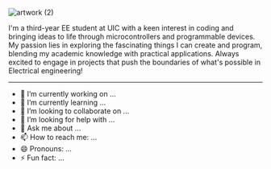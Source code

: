 ![artwork (2)](https://github.com/KevinPalma21/KevinPalma21/assets/123513375/8ee43f62-3de4-4c2b-a37f-f974a7b55db9)

I'm a third-year EE student at UIC with a keen interest in coding and bringing ideas to life through microcontrollers and programmable devices. My passion lies in exploring the fascinating things I can create and program, blending my academic knowledge with practical applications. Always excited to engage in projects that push the boundaries of what's possible in Electrical engineering!
__________________________________________________________________________________________________________________





- 🔭 I’m currently working on ...
- 🌱 I’m currently learning ...
- 👯 I’m looking to collaborate on ...
- 🤔 I’m looking for help with ...
- 💬 Ask me about ...
- 📫 How to reach me: ...
- 😄 Pronouns: ...
- ⚡ Fun fact: ...
